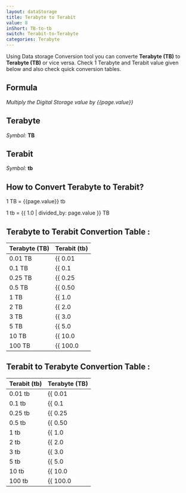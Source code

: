 ```yaml
---
layout: dataStorage
title: Terabyte to Terabit
value: 8
inShort: TB-to-tb
switch: Terabit-to-Terabyte
categories: Terabyte
---
```


Using Data storage Conversion tool you can converte **Terabyte (TB)** to **Terabyte (TB)** or vice versa. Check 1 Terabyte and Terabit value given below and also check quick conversion tables.

## Formula
*Multiply the Digital Storage value by {{page.value}}*

## Terabyte
*Symbol:* **TB**

## Terabit
*Symbol:* **tb**

## How to Convert Terabyte to Terabit?

1 TB = {{page.value}} tb

1 tb = {{ 1.0 | divided_by: page.value }} TB


## Terabyte to Terabit Convertion Table :

| Terabyte (TB) | Terabit (tb) |
| ---- | ---- |
| 0.01 TB | {{ 0.01 | times: page.value | round: 12 }} tb |
| 0.1 TB | {{ 0.1 | times: page.value | round: 12 }} tb |
| 0.25 TB | {{ 0.25 | times: page.value | round: 12 }} tb |
| 0.5 TB | {{ 0.50 | times: page.value | round: 12 }} tb |
| 1 TB | {{ 1.0 | times: page.value | round: 12 }} tb |
| 2 TB | {{ 2.0 | times: page.value | round: 12 }} tb |
| 3 TB | {{ 3.0 | times: page.value | round: 12 }} tb |
| 5 TB | {{ 5.0 | times: page.value | round: 12 }} tb |
| 10 TB | {{ 10.0 | times: page.value | round: 12 }} tb |
| 100 TB | {{ 100.0 | times: page.value | round: 12 }} tb |

## Terabit to Terabyte Convertion Table :

| Terabit (tb) | Terabyte (TB) |
| ---- | ---- |
| 0.01 tb | {{ 0.01 | divided_by: page.value | round: 12 }} TB |
| 0.1 tb | {{ 0.1 | divided_by: page.value | round: 12 }} TB |
| 0.25 tb | {{ 0.25 | divided_by: page.value | round: 12 }} TB |
| 0.5 tb | {{ 0.50 | divided_by: page.value | round: 12 }} TB |
| 1 tb | {{ 1.0 | divided_by: page.value | round: 12 }} TB |
| 2 tb | {{ 2.0 | divided_by: page.value | round: 12 }} TB |
| 3 tb | {{ 3.0 | divided_by: page.value | round: 12 }} TB |
| 5 tb | {{ 5.0 | divided_by: page.value | round: 12 }} TB |
| 10 tb | {{ 10.0 | divided_by: page.value | round: 12 }} TB |
| 100 tb | {{ 100.0 | divided_by: page.value | round: 12 }} TB |


<script>
document.getElementById('selectInput')[16].selected = true
document.getElementById('selectOutput')[14].selected = true
</script>
